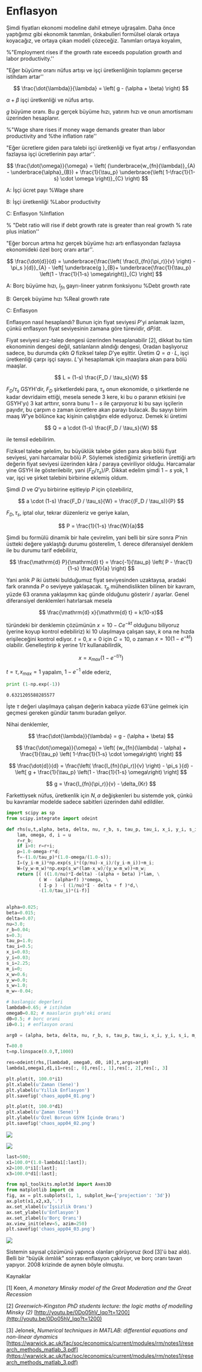# Enflasyon

Şimdi fiyatları ekonomi modeline dahil etmeye uğraşalım. Daha önce
yaptığımız gibi ekonomik tanımları, önkabulleri formülsel olarak ortaya
koyacağız, ve ortaya çıkan modeli çözeceğiz. Tanımları ortaya koyalım,

%"Employment rises if the growth rate exceeds population growth and labor productivity.''

"Eğer büyüme oranı nüfus artışı ve işçi üretkenliğinin toplamını geçerse
istihdam artar'' 

$$ 
\frac{\dot{\lambda}}{\lambda} =
\left( 
   g -  (\alpha + \beta) 
\right)
$$

$\alpha + \beta$ işçi üretkenliği ve nüfus artışı.

$g$ büyüme oranı. Bu $g$ gerçek büyüme hızı, yatırım hızı ve onun
amortismanı üzerinden hesaplanır.

%"Wage share rises if money wage demands greater than labor productivity and
%the inflation rate''

"Eğer ücretlere giden para talebi işçi üretkenliği ve fiyat artışı /
enflasyondan fazlaysa işçi ücretlerinin payı artar''.


$$ 
\frac{\dot{\omega}}{\omega} = 
\left( 
(\underbrace{w_{fn}(\lambda)}_{A} - \underbrace{\alpha}_{B}) + \frac{1}{\tau_p}
\underbrace{\left( 1-\frac{1}{1-s} \cdot \omega \right)}_{C}
\right)
$$


A: İşçi ücret payı %Wage share 

B: İşçi üretkenliği %Labor productivity

C: Enflasyon %Inflation

% "Debt ratio will rise if debt growth rate is greater than real growth
% rate plus inlation''

"Eğer borcun artma hız gerçek büyüme hızı artı enflasyondan fazlaysa
ekonomideki özel borç oranı artar''. 

$$ 
\frac{\dot{d}}{d} = 
\underbrace{\frac{\left( \frac{I_{fn}(\pi_r)}{v} \right) - \pi_s }{d}}_{A} - 
\left[ 
\underbrace{g }_{B}+ 
\underbrace{\frac{1}{\tau_p} \left(1 - \frac{1}{1-s} \omega\right)}_{C}
\right]
$$

A: Borç büyüme hızı, $I_{fn}$ gayrı-lineer yatırım fonksiyonu  %Debt growth rate

B: Gerçek büyüme hızı %Real growth rate

C: Enflasyon

Enflasyon nasıl hesaplandı? Bunun için fiyat seviyesi $P$'yi anlamak lazım,
çünkü enflasyon fiyat seviyesinin zamana göre türevidir, $\mathrm{d} P/\mathrm{d} t$.

Fiyat seviyesi arz-talep dengesi üzerinden hesaplanabilir [2], dikkat bu
tüm ekonominin dengesi değil, satılanların alındığı dengesi. Oradan
başlıyoruz sadece, bu durumda çıktı $Q$ fiziksel talep $D$'ye
eşittir. Üretim $Q = a \cdot L$, işçi üretkenliği çarpı işçi sayısı. $L$'yi
hesaplamak için maaşlara akan para bölü maaşlar.

$$ 
L = (1-s) \frac{F_D / \tau_s}{W}
$$

$F_D/\tau_s$ GSYH'dir, $F_D$ şirketlerdeki para, $\tau_s$ onun ekonomide, o
şirketlerde ne kadar devridaim ettiği, mesela senede 3 kere, ki bu o
paranın etkisini (ve GSYH'yı) 3 kat arttırır, sonra bunu $1-s$ ile
çarpıyoruz ki bu sayı işçilerin payıdır, bu çarpım o zaman ücretlere akan
parayı bulacak. Bu sayıyı birim maaş $W$'ye bölünce kaç kişinin çalıştığını
elde ediyoruz. Demek ki üretimi

$$ Q = a \cdot (1-s) \frac{F_D / \tau_s}{W} $$

ile temsil edebilirim. 

Fiziksel talebe gelelim, bu büyüklük talebe giden para akışı bölü fiyat
seviyesi, yani harcamalar bölü $P$. Söylemek istediğimiz şirketlerin
ürettiği artı değerin fiyat seviyesi üzerinden kâra / paraya çeviriliyor
olduğu. Harcamalar yine GSYH ile gösterilebilir, yani $(F_D / \tau_s) /
P$. Dikkat edelim şimdi $1-s$ yok, 1 var, işçi ve şirket talebini birbirine
eklemiş oldum.

Şimdi $D$ ve $Q$'yu birbirine eşitleyip $P$ için çözebiliriz,

$$  a \cdot (1-s) \frac{F_D / \tau_s}{W} = \frac{(F_D / \tau_s)}{P} $$

$F_D,\tau_s$, iptal olur, tekrar düzenleriz ve geriye kalan,

$$ P = \frac{1}{1-s} \frac{W}{a}$$

Şimdi bu formülü dinamik bir hale çevirelim, yani belli bir süre sonra
$P$'nin üstteki değere yaklaştığı durumu gösterelim, 1. derece diferansiyel
denklem ile bu durumu tarif edebiliriz,

$$ 
\frac{\mathrm{d} P}{\mathrm{d} t} = 
\frac{-1}{\tau_p} \left( P - \frac{1}{1-s} \frac{W}{a} \right)
$$
 
Yani anlık $P$ iki üstteki bulduğumuz fiyat seviyesinden uzaktaysa, aradaki
fark oranında $P$ o seviyeye yaklaşacak. $\tau_p$ mühendislikten bilinen
bir kavram, yüzde 63 oranına yaklaşımın kaç günde olduğunu gösterir /
ayarlar. Genel diferansiyel denklemleri hatırlarsak mesela

$$ \frac{\mathrm{d} x}{\mathrm{d} t} = k(10-x)$$

türündeki bir denklemin çözümünün $x = 10 - C e^{-kt}$ olduğunu biliyoruz
(yerine koyup kontrol edebiliriz) ki 10 ulaşılmaya çalışan sayı, $k$ ona ne
hızda erişileceğini kontrol ediyor. $t=0,x=0$ için $C=10$, o zaman
$x = 10 (1 - e^{-kt})$ olabilir. Genelleştirip $k$ yerine $1/\tau$
kullanabilirdik,

$$ x = x_{max} (1-e^{-t/\tau}) $$ 

$t=\tau,x_{max}=1$ yapalım, $1-e^{-1}$ elde ederiz,

```python
print (1-np.exp(-1))
```

```text
0.6321205588285577
```

İşte $\tau$ değeri ulaşılmaya çalışan değerin kabaca yüzde 63'üne gelmek
için geçmesi gereken gündür tanımı buradan geliyor.

Nihai denklemler,

$$ 
\frac{\dot{\lambda}}{\lambda} =
  g - (\alpha + \beta)
$$

$$ 
\frac{\dot{\omega}}{\omega} = 
\left( 
(w_{fn}(\lambda) - \alpha) + \frac{1}{\tau_p} \left( 1-\frac{1}{1-s} \cdot \omega\right)
\right)
$$


$$ 
\frac{\dot{d}}{d} = 
\frac{\left( \frac{I_{fn}(\pi_r)}{v} \right) - \pi_s }{d} - 
\left[ 
g + \frac{1}{\tau_p} \left(1 - \frac{1}{1-s} \omega\right)
\right]
$$

$$ g = \frac{I_{fn}(\pi_r)}{v} - \delta_{Kr} $$

Farkettiysek nüfus, üretkenlik için $N,a$ değişkenleri bu sistemde yok,
çünkü bu kavramlar modelde sadece sabitleri üzerinden dahil edildiler.

```python
import scipy as sp
from scipy.integrate import odeint

def rhs(u,t,alpha, beta, delta, nu, r_b, s, tau_p, tau_i, x_i, y_i, s_i, m_i, x_w, y_w, s_w, m_w):
    lam, omega, d, i = u
    r=r_b;
    if i>0: r=r+i; 
    p=1.0-omega-r*d;
    f=-(1.0/tau_p)*(1.0-omega/(1.0-s));
    I=(y_i-m_i)*np.exp(s_i*((p/nu)-x_i)/(y_i-m_i))+m_i;
    W=(y_w-m_w)*np.exp(s_w*(lam-x_w)/(y_w-m_w))+m_w;
    return [( ((1.0/nu)*I-delta) -(alpha + beta) )*lam, \
            ( W - (alpha+f) )*omega, \
            ( I-p ) -( (1/nu)*I - delta + f )*d,\
            -(1.0/tau_i)*(i-f)]
    

alpha=0.025;     
beta=0.015;      
delta=0.07;      
nu=3.0;
r_b=0.04;        
s=0.3;
tau_p=1.0;
tau_i=0.5;
x_i=0.03;
y_i=0.03;
s_i=2.25;
m_i=0;
x_w=0.6;
y_w=0.0;
s_w=1.0;
m_w=-0.04;

# baslangic degerleri
lambda0=0.65; # istihdam
omega0=0.82; # maaslarin gsyh'eki orani
d0=0.5; # borc orani
i0=0.1; # enflasyon orani

arg0 = (alpha, beta, delta, nu, r_b, s, tau_p, tau_i, x_i, y_i, s_i, m_i, x_w, y_w, s_w, m_w)

T=80.0
t=np.linspace(0.0,T,1000)

res=odeint(rhs,[lambda0, omega0, d0, i0],t,args=arg0)
lambda1,omega1,d1,i1=res[:, 0],res[:, 1],res[:, 2],res[:, 3]
```

```python
plt.plot(t, 100.0*i1)
plt.xlabel(u'Zaman (Sene)')
plt.ylabel(u'Yıllık Enflasyon')
plt.savefig('chaos_app04_01.png')
```

```python
plt.plot(t, 100.0*d1)
plt.xlabel(u'Zaman (Sene)')
plt.ylabel(u'Özel Borcun GSYH İçinde Oranı')
plt.savefig('chaos_app04_02.png')
```

![](chaos_app04_01.png)

![](chaos_app04_02.png)

```python
last=500;
x1=100.0*(1.0-lambda1[:last]);
x2=100.0*i1[:last];
x3=100.0*d1[:last];

from mpl_toolkits.mplot3d import Axes3D
from matplotlib import cm
fig, ax = plt.subplots(1, 1, subplot_kw={'projection': '3d'})
ax.plot(x1,x2,x3,'.')
ax.set_xlabel(u'İşsizlik Oranı')
ax.set_ylabel(u'Enflasyon')
ax.set_zlabel(u'Borç Oranı')
ax.view_init(elev=5, azim=250)
plt.savefig('chaos_app04_03.png')
```

![](chaos_app04_03.png)

Sistemin sayısal çözümünü yapınca olanları görüyoruz (kod [3]'ü baz
aldı). Belli bir "büyük ılımlılık" sonrası enflasyon çakılıyor, ve borç
oranı tavan yapıyor. 2008 krizinde de aynen böyle olmuştu.

Kaynaklar

[1] Keen, *A monetary Minsky model of the Great Moderation and the Great Recession*

[2] *Greenwich-Kingston PhD students lecture: the logic  maths of modelling Minsky (2)* [http://youtu.be/0Do05hV_Iqo?t=1200](http://youtu.be/0Do05hV_Iqo?t=1200)

[3] Jelonek, *Numerical techniques in MATLAB: differential equations and non-linear dynamics* [https://warwick.ac.uk/fac/soc/economics/current/modules/rm/notes1/research_methods_matlab_3.pdf](https://warwick.ac.uk/fac/soc/economics/current/modules/rm/notes1/research_methods_matlab_3.pdf)




